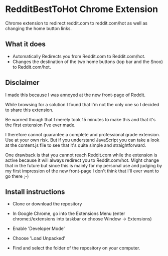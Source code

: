 # RedditBestToHot Chrome Extension
Chrome extension to redirect reddit.com to reddit.com/hot as well as changing the home button links.


## What it does

* Automatically Redirects you from Reddit.com to Reddit.com/hot.
* Changes the destination of the two home buttons (top bar and the Snoo) to Reddit.com/hot.

## Disclaimer

I made this because I was annoyed at the new front-page of Reddit. 

While browsing for a solution I found that I'm not the only one so I decided to share this extension. 

Be warned though that I merely took 15 minutes to make this and that it's the first extension I've ever made.

I therefore cannot guarantee a complete and professional grade extension. Use at your own risk. 
But if you understand JavaScript you can take a look at the content.js file to see that it's quite simple and straightforward.

One drawback is that you cannot reach Reddit.com while the extension is active because it will always redirect you to Reddit.com/hot.
Might change that in the future but since this is mainly for my personal use and judging by my first impression of the new front-page I don't think that I'll ever want to go there ;-)

## Install instructions

 * Clone or download the repository
 
 * In Google Chrome, go into the Extensions Menu (enter chrome://extensions into taskbar or choose Window -> Extensions)
 
 * Enable 'Developer Mode'
 
 * Choose 'Load Unpacked' 
 
 * Find and select the folder of the repository on your computer.
